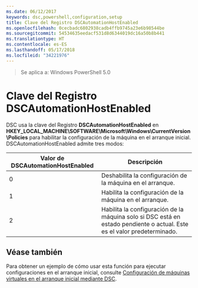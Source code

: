 ```yaml
---
ms.date: 06/12/2017
keywords: dsc,powershell,configuration,setup
title: Clave del Registro DSCAutomationHostEnabled
ms.openlocfilehash: 0cecbadc6802938cadb4ffb9745a23e6b98544be
ms.sourcegitcommit: 54534635eedacf531d8d6344019dc16a50b8b441
ms.translationtype: HT
ms.contentlocale: es-ES
ms.lasthandoff: 05/17/2018
ms.locfileid: "34221976"
---
```

>Se aplica a: Windows PowerShell 5.0

# <a name="dscautomationhostenabled-registry-key"></a>Clave del Registro DSCAutomationHostEnabled

DSC usa la clave del Registro **DSCAutomationHostEnabled** en **HKEY_LOCAL_MACHINE\SOFTWARE\Microsoft\Windows\CurrentVersion\Policies** para habilitar la configuración de la máquina en el arranque inicial.
DSCAutomationHostEnabled admite tres modos:

|  Valor de DSCAutomationHostEnabled  |  Descripción   |
|---|---|
0 | Deshabilita la configuración de la máquina en el arranque. |
1 | Habilita la configuración de la máquina en el arranque. |
2 | Habilita la configuración de la máquina solo si DSC está en estado pendiente o actual. Este es el valor predeterminado. |

## <a name="see-also"></a>Véase también

Para obtener un ejemplo de cómo usar esta función para ejecutar configuraciones en el arranque inicial, consulte [Configuración de máquinas virtuales en el arranque inicial mediante DSC](bootstrapDsc.md).